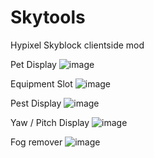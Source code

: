 # Skytools
Hypixel Skyblock clientside mod

Pet Display
![image](https://github.com/user-attachments/assets/44ee5e17-7c55-4b81-8814-9d16adaf8685)

Equipment Slot
![image](https://github.com/user-attachments/assets/1179703c-1ec9-42b8-8fc7-d3e79ac421fd)

Pest Display
![image](https://github.com/user-attachments/assets/64d04474-34d4-4cb2-b181-2c86ad7eff75)

Yaw / Pitch Display
![image](https://github.com/user-attachments/assets/253452e7-b877-42b0-b86f-5fb836dd76da)

Fog remover
![image](https://github.com/user-attachments/assets/08e44b10-1303-466e-85a2-bd96c124e543)
